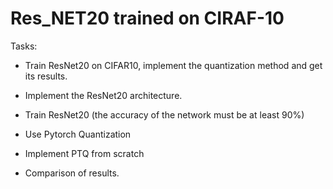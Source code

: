 # Res_NET20 trained on CIRAF-10
Tasks:

- Train ResNet20 on CIFAR10, implement the quantization method and get its results.

- Implement the ResNet20 architecture.

- Train ResNet20 (the accuracy of the network must be at least 90%)

- Use Pytorch Quantization

- Implement PTQ from scratch

- Comparison of results.
